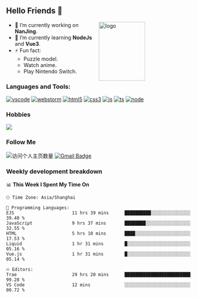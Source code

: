 ## Hello Friends 👋

<img src="https://github-readme-stats.vercel.app/api?username=Eugeniocode&show_icons=true&theme=vue" alt="logo" height="160" align="right" width="50%" />

- 🔭 I’m currently working on **NanJing**.
- 🌱 I’m currently learning **NodeJs** and **Vue3**.
- ⚡ Fun fact: 
  - Puzzle model.
  - Watch anime.
  - Play Nintendo Switch.



### Languages and Tools:

[![vscode](https://img.shields.io/badge/Visual%20Studio%20Code-blue?style=flat-square&logo=visualstudiocode&logoColor=ffffff)]()
[![webstorm](https://img.shields.io/badge/webstorm-528DD7?style=flat-square&logo=webstorm&logoColor=#ffffff)]()
[![html5](https://img.shields.io/badge/-HTML5-F16528?style=flat-square&logo=html5&logoColor=ffffff)]()
[![css3](https://img.shields.io/badge/-CSS3-3699D5?style=flat-square&logo=css3&logoColor=ffffff)]()
[![js](https://img.shields.io/badge/-Javascript-F0DA50?style=flat-square&logo=javascript&logoColor=ffffff)]()
[![ts](https://img.shields.io/badge/-Typescript-083061?style=flat-square&logo=typescript&logoColor=ffffff)]()
[![node](https://img.shields.io/badge/-Node.js-80BD00?style=flat-square&logo=nodedotjs&logoColor=ffffff)]()


### Hobbies

![](https://img.shields.io/badge/-Nintendo%20Switch-e60012?style=flat-square&logo=nintendo%20switch&logoColor=ffffff)

### Follow Me
![访问个人主页数量](https://komarev.com/ghpvc/?username=Eugeniocode&color=blue)
[![Gmail Badge](https://img.shields.io/badge/mail-eugeniocode@yeah.net-blue?style=flat&logo=Gmail&logoColor=white&link=mailto:eugeniocode@yeah.net)](mailto:eugeniocode@yeah.net)


### Weekly development breakdown
<!--START_SECTION:waka-->
📊 **This Week I Spent My Time On** 

```text
🕑︎ Time Zone: Asia/Shanghai

💬 Programming Languages: 
EJS                      11 hrs 39 mins      ██████████░░░░░░░░░░░░░░░   39.48 % 
JavaScript               9 hrs 37 mins       ████████░░░░░░░░░░░░░░░░░   32.55 % 
HTML                     5 hrs 10 mins       ████░░░░░░░░░░░░░░░░░░░░░   17.53 % 
Liquid                   1 hr 31 mins        █░░░░░░░░░░░░░░░░░░░░░░░░   05.16 % 
Vue.js                   1 hr 31 mins        █░░░░░░░░░░░░░░░░░░░░░░░░   05.14 % 

🔥 Editors: 
Trae                     29 hrs 20 mins      █████████████████████████   99.28 % 
VS Code                  12 mins             ░░░░░░░░░░░░░░░░░░░░░░░░░   00.72 % 
```


<!--END_SECTION:waka-->


